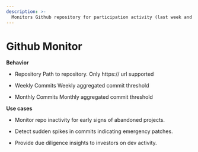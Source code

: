 ```yaml
---
description: >-
  Monitors Github repository for participation activity (last week and last month commits)
---
```


# Github Monitor

**Behavior**  
* Repository Path to repository. Only https:// url supported

* Weekly Commits Weekly aggregated commit threshold

* Monthly Commits Monthly aggregated commit threshold 

**Use cases**  
* Monitor repo inactivity for early signs of abandoned projects.

* Detect sudden spikes in commits indicating emergency patches.

* Provide due diligence insights to investors on dev activity.